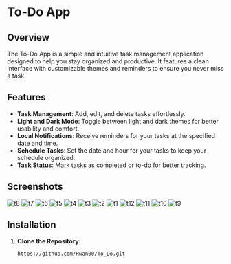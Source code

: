 # To-Do App

## Overview
The To-Do App is a simple and intuitive task management application designed to help you stay organized and productive. It features a clean interface with customizable themes and reminders to ensure you never miss a task.

## Features
- **Task Management**: Add, edit, and delete tasks effortlessly.
- **Light and Dark Mode**: Toggle between light and dark themes for better usability and comfort.
- **Local Notifications**: Receive reminders for your tasks at the specified date and time.
- **Schedule Tasks**: Set the date and hour for your tasks to keep your schedule organized.
- **Task Status**: Mark tasks as completed or to-do for better tracking.

## Screenshots

![t8](https://github.com/user-attachments/assets/581318aa-67ba-4826-91e1-33fa1626d209)
![t7](https://github.com/user-attachments/assets/728f13ae-e7bc-49c0-994a-cce9e70675c0)
![t6](https://github.com/user-attachments/assets/376b8efa-912e-4bde-834b-68ea860ebc6b)
![t5](https://github.com/user-attachments/assets/3015fba5-47e4-4dd2-84a0-166d8bca7d86)
![t4](https://github.com/user-attachments/assets/d0747f43-5a0a-4047-a269-12407a8c2bfc)
![t3](https://github.com/user-attachments/assets/e3f1063c-2a72-46c7-9f1e-a418bb8658a0)
![t2](https://github.com/user-attachments/assets/8c006e6c-b224-4088-a101-e9b759d937d4)
![t1](https://github.com/user-attachments/assets/8acfb091-2b89-4dbf-87c2-d0a6d467ab10)
![t12](https://github.com/user-attachments/assets/ca2a1a9b-d7a3-42d8-b0cb-636dab1abefc)
![t11](https://github.com/user-attachments/assets/c002c7e3-826b-4c18-b815-a39632bf89f4)
![t10](https://github.com/user-attachments/assets/10aec361-b033-42f8-b3dd-843556b207cd)
![t9](https://github.com/user-attachments/assets/8c9c8015-f4c5-4821-b75b-2396fef3c2bc)

## Installation

1. **Clone the Repository:**
   ```bash
   https://github.com/Rwan00/To_Do.git

